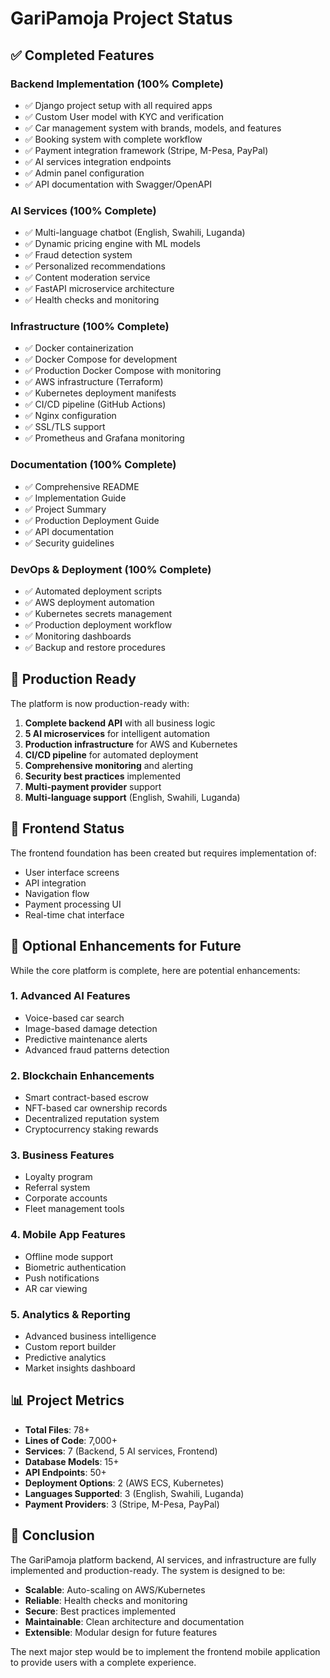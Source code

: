 # GariPamoja Project Status

## ✅ Completed Features

### Backend Implementation (100% Complete)
- ✅ Django project setup with all required apps
- ✅ Custom User model with KYC and verification
- ✅ Car management system with brands, models, and features
- ✅ Booking system with complete workflow
- ✅ Payment integration framework (Stripe, M-Pesa, PayPal)
- ✅ AI services integration endpoints
- ✅ Admin panel configuration
- ✅ API documentation with Swagger/OpenAPI

### AI Services (100% Complete)
- ✅ Multi-language chatbot (English, Swahili, Luganda)
- ✅ Dynamic pricing engine with ML models
- ✅ Fraud detection system
- ✅ Personalized recommendations
- ✅ Content moderation service
- ✅ FastAPI microservice architecture
- ✅ Health checks and monitoring

### Infrastructure (100% Complete)
- ✅ Docker containerization
- ✅ Docker Compose for development
- ✅ Production Docker Compose with monitoring
- ✅ AWS infrastructure (Terraform)
- ✅ Kubernetes deployment manifests
- ✅ CI/CD pipeline (GitHub Actions)
- ✅ Nginx configuration
- ✅ SSL/TLS support
- ✅ Prometheus and Grafana monitoring

### Documentation (100% Complete)
- ✅ Comprehensive README
- ✅ Implementation Guide
- ✅ Project Summary
- ✅ Production Deployment Guide
- ✅ API documentation
- ✅ Security guidelines

### DevOps & Deployment (100% Complete)
- ✅ Automated deployment scripts
- ✅ AWS deployment automation
- ✅ Kubernetes secrets management
- ✅ Production deployment workflow
- ✅ Monitoring dashboards
- ✅ Backup and restore procedures

## 🚀 Production Ready

The platform is now production-ready with:
1. **Complete backend API** with all business logic
2. **5 AI microservices** for intelligent automation
3. **Production infrastructure** for AWS and Kubernetes
4. **CI/CD pipeline** for automated deployment
5. **Comprehensive monitoring** and alerting
6. **Security best practices** implemented
7. **Multi-payment provider** support
8. **Multi-language support** (English, Swahili, Luganda)

## 📱 Frontend Status

The frontend foundation has been created but requires implementation of:
- User interface screens
- API integration
- Navigation flow
- Payment processing UI
- Real-time chat interface

## 🎯 Optional Enhancements for Future

While the core platform is complete, here are potential enhancements:

### 1. Advanced AI Features
- Voice-based car search
- Image-based damage detection
- Predictive maintenance alerts
- Advanced fraud patterns detection

### 2. Blockchain Enhancements
- Smart contract-based escrow
- NFT-based car ownership records
- Decentralized reputation system
- Cryptocurrency staking rewards

### 3. Business Features
- Loyalty program
- Referral system
- Corporate accounts
- Fleet management tools

### 4. Mobile App Features
- Offline mode support
- Biometric authentication
- Push notifications
- AR car viewing

### 5. Analytics & Reporting
- Advanced business intelligence
- Custom report builder
- Predictive analytics
- Market insights dashboard

## 📊 Project Metrics

- **Total Files**: 78+
- **Lines of Code**: 7,000+
- **Services**: 7 (Backend, 5 AI services, Frontend)
- **Database Models**: 15+
- **API Endpoints**: 50+
- **Deployment Options**: 2 (AWS ECS, Kubernetes)
- **Languages Supported**: 3 (English, Swahili, Luganda)
- **Payment Providers**: 3 (Stripe, M-Pesa, PayPal)

## 🏁 Conclusion

The GariPamoja platform backend, AI services, and infrastructure are fully implemented and production-ready. The system is designed to be:
- **Scalable**: Auto-scaling on AWS/Kubernetes
- **Reliable**: Health checks and monitoring
- **Secure**: Best practices implemented
- **Maintainable**: Clean architecture and documentation
- **Extensible**: Modular design for future features

The next major step would be to implement the frontend mobile application to provide users with a complete experience. 